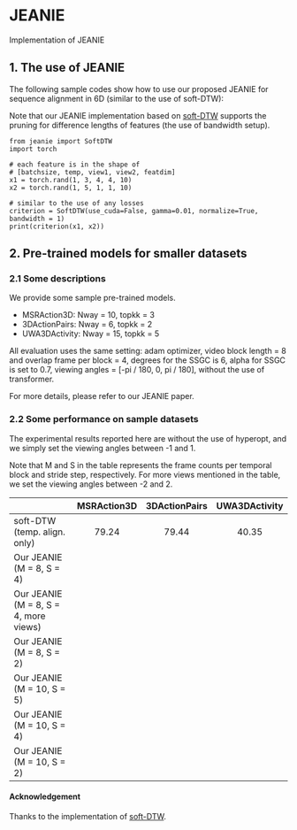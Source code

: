 # JEANIE
Implementation of JEANIE

## 1. The use of JEANIE

The following sample codes show how to use our proposed JEANIE for sequence alignment in 6D (similar to the use of soft-DTW):

Note that our JEANIE implementation based on [soft-DTW](https://github.com/Maghoumi/pytorch-softdtw-cuda) supports the pruning for difference lengths of features (the use of bandwidth setup).

```
from jeanie import SoftDTW
import torch

# each feature is in the shape of
# [batchsize, temp, view1, view2, featdim]
x1 = torch.rand(1, 3, 4, 4, 10)
x2 = torch.rand(1, 5, 1, 1, 10)

# similar to the use of any losses
criterion = SoftDTW(use_cuda=False, gamma=0.01, normalize=True, bandwidth = 1)
print(criterion(x1, x2))
```

## 2. Pre-trained models for smaller datasets

### 2.1 Some descriptions

We provide some sample pre-trained models. 

- MSRAction3D: Nway = 10, topkk = 3
- 3DActionPairs: Nway = 6, topkk = 2
- UWA3DActivity: Nway = 15, topkk = 5

All evaluation uses the same setting: adam optimizer, video block length = 8 and overlap frame per block = 4, degrees for the SSGC is 6, alpha for SSGC is set to 0.7, viewing angles = [-pi / 180, 0, pi / 180], without the use of transformer.

For more details, please refer to our JEANIE paper.

### 2.2 Some performance on sample datasets

The experimental results reported here are without the use of hyperopt, and we simply set the viewing angles between -1 and 1.

Note that M and S in the table represents the frame counts per temporal block and stride step, respectively. For more views mentioned in the table, we set the viewing angles between -2 and 2.

|   | MSRAction3D | 3DActionPairs | UWA3DActivity |
| ------------- | :---: | :---: | :---: |
| soft-DTW (temp. align. only)  |  79.24 |  79.44 |  40.35 |
| Our JEANIE (M = 8, S = 4)  |   |   |   |
| Our JEANIE (M = 8, S = 4, more views)  |   |   |   |
| Our JEANIE (M = 8, S = 2) |   |   |   |
| Our JEANIE (M = 10, S = 5) |   |   |   |
| Our JEANIE (M = 10, S = 4) |   |   |   |
| Our JEANIE (M = 10, S = 2) |   |   |   |

#### Acknowledgement
Thanks to the implementation of [soft-DTW](https://github.com/Maghoumi/pytorch-softdtw-cuda).

